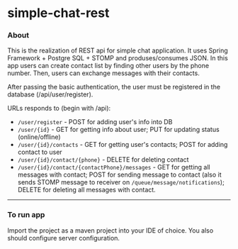 # simple-chat-rest
### About
This is the realization of REST api for simple chat application. It uses Spring Framework + Postgre SQL + STOMP and
produses/consumes JSON.
In this app users can create contact list by finding other users by the phone number. Then, users can exchange messages
with their contacts.

After passing the basic authentication, the user must be registered in the database (/api/user/register).

URLs responds to (begin with /api):
- `/user/register` - POST for adding user's info into DB
- `/user/{id}` - GET for getting info about user; PUT for updating status (online/offline)
- `/user/{id}/contacts` - GET for getting user's contacts; POST for adding contact to user
- `/user/{id}/contact/{phone}` - DELETE for deleting contact
- `/user/{id}/contact/{contactPhone}/messages` - GET for getting all messages with contact; POST for sending message to contact (also it sends STOMP message to receiver on `/queue/message/notifications`); DELETE for deleting all messages with contact.

<hr>

### To run app
Import the project as a maven project into your IDE of choice. You also should configure server configuration.
